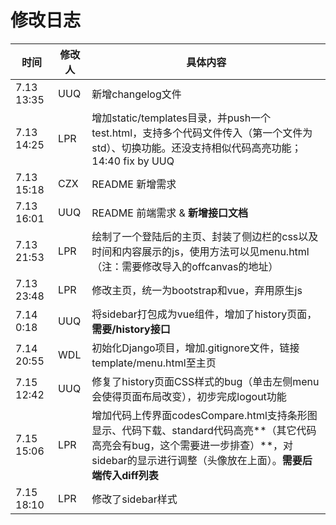# 修改日志



| 时间        | 修改人 | 具体内容                                                     |
| ----------- | ------ | ------------------------------------------------------------ |
| 7.13  13:35 | UUQ    | 新增changelog文件                                            |
| 7.13  14:25 | LPR    | 增加static/templates目录，并push一个test.html，支持多个代码文件传入（第一个文件为std）、切换功能。还没支持相似代码高亮功能； 14:40 fix by UUQ |
| 7.13 15:18  | CZX    | README 新增需求                                              |
| 7.13 16:01  | UUQ    | README 前端需求 & **新增接口文档**                           |
| 7.13 21:53  | LPR    | 绘制了一个登陆后的主页、封装了侧边栏的css以及时间和内容展示的js，使用方法可以见menu.html（注：需要修改导入的offcanvas的地址） |
| 7.13 23:48  | LPR    | 修改主页，统一为bootstrap和vue，弃用原生js                   |
| 7.14   0:18 | UUQ    | 将sidebar打包成为vue组件，增加了history页面，**需要/history接口** |
| 7.14 20:55  | WDL    | 初始化Django项目，增加.gitignore文件，链接template/menu.html至主页 |
| 7.15 12:42  | UUQ    | 修复了history页面CSS样式的bug（单击左侧menu会使得页面布局改变），初步完成logout功能 |
| 7.15 15:06  | LPR    | 增加代码上传界面codesCompare.html支持条形图显示、代码下载、standard代码高亮**（其它代码高亮会有bug，这个需要进一步排查）**，对sidebar的显示进行调整（头像放在上面）。**需要后端传入diff列表** |
| 7.15 18:10  | LPR    | 修改了sidebar样式                                            |



